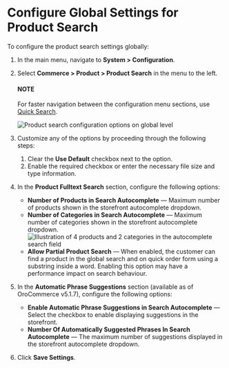 <a id="configuration-guide-commerce-configuration-product-search"></a>

# Configure Global Settings for Product Search

To configure the product search settings globally:

1. In the main menu, navigate to **System > Configuration**.
2. Select **Commerce > Product > Product Search** in the menu to the left.

   #### NOTE
   For faster navigation between the configuration menu sections, use [Quick Search](../../quick-search.md#user-guide-system-configuration-quick-search).

   ![Product search configuration options on global level](user/img/system/config_commerce/product/product-search-config.png)
3. Customize any of the options by proceeding through the following steps:
   1. Clear the **Use Default** checkbox next to the option.
   2. Enable the required checkbox or enter the necessary file size and type information.
4. In the **Product Fulltext Search** section, configure the following options:
   * **Number of Products in Search Autocomplete** — Maximum number of products shown in the storefront autocomplete dropdown.
   * **Number of Categories in Search Autocomplete** — Maximum number of categories shown in the storefront autocomplete dropdown.
     ![Illustration of 4 products and 2 categories in the autocomplete search field](user/img/system/config_commerce/product/search-autocomplete.png)
   * **Allow Partial Product Search** — When enabled, the customer can find a product in the global search and on quick order form using a substring inside a word. Enabling this option may have a performance impact on search behaviour.
5. In the **Automatic Phrase Suggestions** section (available as of OroCommerce v5.1.7), configure the following options:
   * **Enable Automatic Phrase Suggestions in Search Autocomplete** — Select the checkbox to enable displaying suggestions in the storefront.
   * **Number Of Automatically Suggested Phrases In Search Autocomplete** — The maximum number of suggestions displayed in the storefront autocomplete dropdown.
6. Click **Save Settings**.
